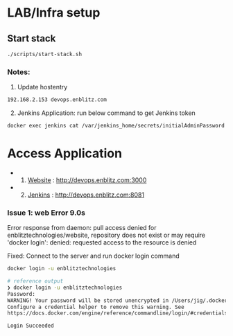 # LAB/Infra setup

## Start stack

```bash
./scripts/start-stack.sh
```




### Notes:

1) Update hostentry
```bash
192.168.2.153 devops.enblitz.com
```

2) Jenkins Application:
run below command to get Jenkins token

```bash
docker exec jenkins cat /var/jenkins_home/secrets/initialAdminPassword
```

# Access Application
- 1) [Website](http://devops.enblitz.com:3000) : http://devops.enblitz.com:3000
- 2) [Jenkins](http://devops.enblitz.com:8081) : http://devops.enblitz.com:8081

### Issue 1: web Error 9.0s
Error response from daemon: pull access denied for enblitztechnologies/website, repository does not exist or may require 'docker login': denied: requested access to the resource is denied

Fixed:
Connect to the server and run docker login command

```bash
docker login -u enblitztechnologies

# reference output
❯ docker login -u enblitztechnologies
Password:
WARNING! Your password will be stored unencrypted in /Users/jig/.docker/config.json.
Configure a credential helper to remove this warning. See
https://docs.docker.com/engine/reference/commandline/login/#credentials-store

Login Succeeded
```
